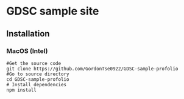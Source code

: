 # GDSC sample site

## Installation 

### MacOS (Intel)
```shell
#Get the source code
git clone https://github.com/GordonTse0922/GDSC-sample-profolio
#Go to source directory
cd GDSC-sample-profolio
# Install dependencies
npm install
```
